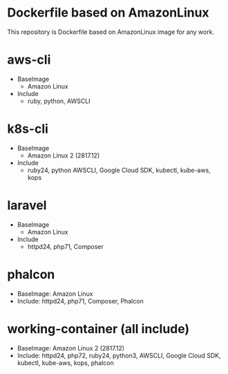# Dockerfile based on AmazonLinux

This repository is Dockerfile based on AmazonLinux image for any work.

# aws-cli
- BaseImage
  - Amazon Linux
- Include
  - ruby, python, AWSCLI



# k8s-cli
- BaseImage
  - Amazon Linux 2 (2817.12)
- Include
  - ruby24, python AWSCLI, Google Cloud SDK, kubectl, kube-aws, kops

# laravel
- BaseImage
  - Amazon Linux
- Include
  - httpd24, php71, Composer



# phalcon
- BaseImage: Amazon Linux
- Include: httpd24, php71, Composer, Phalcon



# working-container (all include)
- BaseImage: Amazon Linux 2 (2817.12)
- Include: httpd24, php72, ruby24, python3, AWSCLI, Google Cloud SDK, kubectl, kube-aws, kops, phalcon



